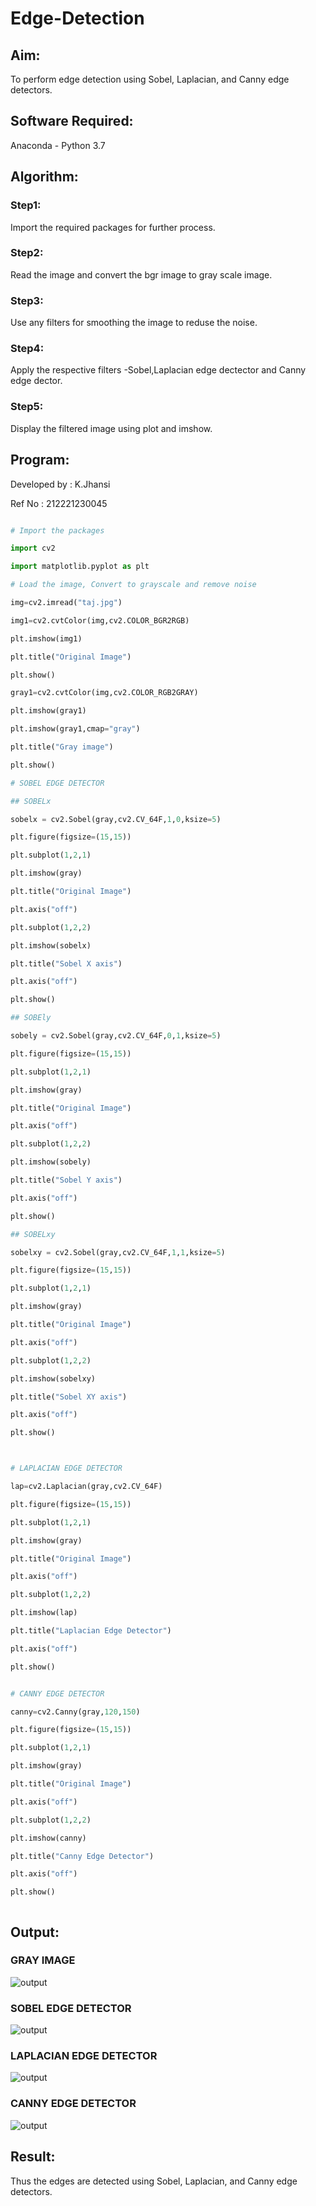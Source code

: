 # Edge-Detection
## Aim:
To perform edge detection using Sobel, Laplacian, and Canny edge detectors.

## Software Required:
Anaconda - Python 3.7

## Algorithm:
### Step1:

Import the required packages for further process.

### Step2:

Read the image and convert the bgr image to gray scale image.


### Step3:
Use any filters for smoothing the image to reduse the noise.


### Step4:
Apply the respective filters -Sobel,Laplacian edge dectector and Canny edge dector.

### Step5:
Display the filtered image using plot and imshow.

 
## Program:

Developed by : K.Jhansi

Ref No : 212221230045

``` Python

# Import the packages

import cv2

import matplotlib.pyplot as plt

# Load the image, Convert to grayscale and remove noise

img=cv2.imread("taj.jpg")

img1=cv2.cvtColor(img,cv2.COLOR_BGR2RGB)

plt.imshow(img1)

plt.title("Original Image")

plt.show()

gray1=cv2.cvtColor(img,cv2.COLOR_RGB2GRAY)

plt.imshow(gray1)

plt.imshow(gray1,cmap="gray")

plt.title("Gray image")

plt.show()

# SOBEL EDGE DETECTOR

## SOBELx

sobelx = cv2.Sobel(gray,cv2.CV_64F,1,0,ksize=5)

plt.figure(figsize=(15,15))

plt.subplot(1,2,1)

plt.imshow(gray)

plt.title("Original Image")

plt.axis("off")

plt.subplot(1,2,2)

plt.imshow(sobelx)

plt.title("Sobel X axis")

plt.axis("off")

plt.show()

## SOBEly

sobely = cv2.Sobel(gray,cv2.CV_64F,0,1,ksize=5)

plt.figure(figsize=(15,15))

plt.subplot(1,2,1)

plt.imshow(gray)

plt.title("Original Image")

plt.axis("off")

plt.subplot(1,2,2)

plt.imshow(sobely)

plt.title("Sobel Y axis")

plt.axis("off")

plt.show()

## SOBELxy

sobelxy = cv2.Sobel(gray,cv2.CV_64F,1,1,ksize=5)

plt.figure(figsize=(15,15))

plt.subplot(1,2,1)

plt.imshow(gray)

plt.title("Original Image")

plt.axis("off")

plt.subplot(1,2,2)

plt.imshow(sobelxy)

plt.title("Sobel XY axis")

plt.axis("off")

plt.show()



# LAPLACIAN EDGE DETECTOR

lap=cv2.Laplacian(gray,cv2.CV_64F)

plt.figure(figsize=(15,15))

plt.subplot(1,2,1)

plt.imshow(gray)

plt.title("Original Image")

plt.axis("off")

plt.subplot(1,2,2)

plt.imshow(lap)

plt.title("Laplacian Edge Detector")

plt.axis("off")

plt.show()


# CANNY EDGE DETECTOR

canny=cv2.Canny(gray,120,150)

plt.figure(figsize=(15,15))

plt.subplot(1,2,1)

plt.imshow(gray)

plt.title("Original Image")

plt.axis("off")

plt.subplot(1,2,2)

plt.imshow(canny)

plt.title("Canny Edge Detector")

plt.axis("off")

plt.show()



```
## Output:

### GRAY IMAGE
![output]()
### SOBEL EDGE DETECTOR
![output]()

### LAPLACIAN EDGE DETECTOR
![output]()


### CANNY EDGE DETECTOR
![output]()
## Result:
Thus the edges are detected using Sobel, Laplacian, and Canny edge detectors.
